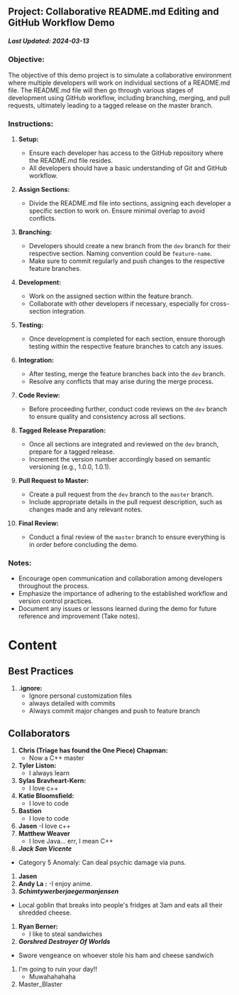 ## Project: Collaborative README.md Editing and GitHub Workflow Demo
##### Last Updated: 2024-03-13

### Objective:
The objective of this demo project is to simulate a collaborative environment where multiple developers will work on individual sections of a README.md file. The README.md file will then go through various stages of development using GitHub workflow, including branching, merging, and pull requests, ultimately leading to a tagged release on the master branch.

### Instructions:

1. **Setup:**
   - Ensure each developer has access to the GitHub repository where the README.md file resides.
   - All developers should have a basic understanding of Git and GitHub workflow.

2. **Assign Sections:**
   - Divide the README.md file into sections, assigning each developer a specific section to work on. Ensure minimal overlap to avoid conflicts.

3. **Branching:**
   - Developers should create a new branch from the `dev` branch for their respective section. Naming convention could be `feature-name`.
   - Make sure to commit regularly and push changes to the respective feature branches.

4. **Development:**
   - Work on the assigned section within the feature branch.
   - Collaborate with other developers if necessary, especially for cross-section integration.

5. **Testing:**
   - Once development is completed for each section, ensure thorough testing within the respective feature branches to catch any issues.

6. **Integration:**
   - After testing, merge the feature branches back into the `dev` branch.
   - Resolve any conflicts that may arise during the merge process.

7. **Code Review:**
   - Before proceeding further, conduct code reviews on the `dev` branch to ensure quality and consistency across all sections.

8. **Tagged Release Preparation:**
   - Once all sections are integrated and reviewed on the `dev` branch, prepare for a tagged release.
   - Increment the version number accordingly based on semantic versioning (e.g., 1.0.0, 1.0.1).

9. **Pull Request to Master:**
   - Create a pull request from the `dev` branch to the `master` branch.
   - Include appropriate details in the pull request description, such as changes made and any relevant notes.

10. **Final Review:**
    - Conduct a final review of the `master` branch to ensure everything is in order before concluding the demo.

### Notes:
- Encourage open communication and collaboration among developers throughout the process.
- Emphasize the importance of adhering to the established workflow and version control practices.
- Document any issues or lessons learned during the demo for future reference and improvement (Take notes).

# Content

## Best Practices
1. **.ignore:**
    - Ignore personal customization files
    - always detailed with commits
    - Always commit major changes and push to feature branch
## Collaborators

1. **Chris (Triage has found the One Piece) Chapman:**
    - Now a C++ master
1. **Tyler Liston:**
    - I always learn
1. **Sylas Bravheart-Kern:**
    - I love c++
1. **Katie Bloomsfield:**
	- I love to code
1. **Bastion**
    - I love to code
1. **Jasen**
    -I love c++
1. **Matthew Weaver**
    - I love Java... err, I mean C++ 
1. ***Jack San Vicente***
- Category 5 Anomaly: Can deal psychic damage via puns.
1. **Jasen**
1. **Andy La :**
   -I enjoy anime.
1. ***Schimtywerberjaegermanjensen***
- Local goblin that breaks into people's fridges at 3am and eats all their shredded cheese.
1. **Ryan Berner:**
    - I like to steal sandwiches
1. ***Gorshred Destroyer Of Worlds***
- Swore vengeance on whoever stole his ham and cheese sandwich
1. I'm going to ruin your day!!
   - Muwahahahaha
1. Master_Blaster